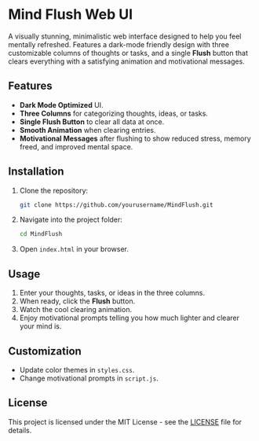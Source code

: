 # Mind Flush Web UI

A visually stunning, minimalistic web interface designed to help you feel mentally refreshed. Features a dark-mode friendly design with three customizable columns of thoughts or tasks, and a single **Flush** button that clears everything with a satisfying animation and motivational messages.

## Features
- **Dark Mode Optimized** UI.
- **Three Columns** for categorizing thoughts, ideas, or tasks.
- **Single Flush Button** to clear all data at once.
- **Smooth Animation** when clearing entries.
- **Motivational Messages** after flushing to show reduced stress, memory freed, and improved mental space.

## Installation
1. Clone the repository:
   ```bash
   git clone https://github.com/yourusername/MindFlush.git
   ```
2. Navigate into the project folder:
   ```bash
   cd MindFlush
   ```
3. Open `index.html` in your browser.

## Usage
1. Enter your thoughts, tasks, or ideas in the three columns.
2. When ready, click the **Flush** button.
3. Watch the cool clearing animation.
4. Enjoy motivational prompts telling you how much lighter and clearer your mind is.

## Customization
- Update color themes in `styles.css`.
- Change motivational prompts in `script.js`.

## License
This project is licensed under the MIT License - see the [LICENSE](LICENSE) file for details.
